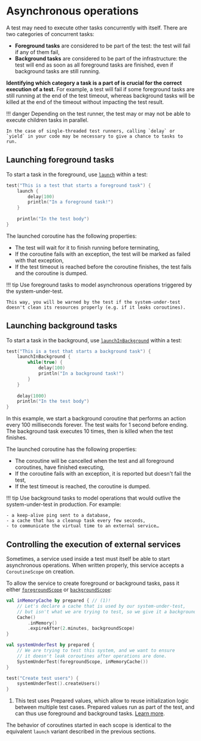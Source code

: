 # Asynchronous operations

A test may need to execute other tasks concurrently with itself. 
There are two categories of concurrent tasks:

- **Foreground tasks** are considered to be part of the test: the test will fail if any of them fail,
- **Background tasks** are considered to be part of the infrastructure: the test will end as soon as all foreground tasks are finished, even if background tasks are still running.

**Identifying which category a task is a part of is crucial for the correct execution of a test.**
For example, a test will fail if some foreground tasks are still running at the end of the test timeout, whereas background tasks will be killed at the end of the timeout without impacting the test result.

!!! danger
    Depending on the test runner, the test may or may not be able to execute children tasks in parallel.

    In the case of single-threaded test runners, calling `delay` or `yield` in your code may be necessary to give a chance to tasks to run.

## Launching foreground tasks

To start a task in the foreground, use [`launch`](https://prepared.opensavvy.dev/api-docs/suite/opensavvy.prepared.suite/launch.html) within a test:
```kotlin
test("This is a test that starts a foreground task") {
	launch {
		delay(100)
		println("In a foreground task!")
	}
	
	println("In the test body")
}
```

The launched coroutine has the following properties:

- The test will wait for it to finish running before terminating,
- If the coroutine fails with an exception, the test will be marked as failed with that exception,
- If the test timeout is reached before the coroutine finishes, the test fails and the coroutine is dumped.

!!! tip
    Use foreground tasks to model asynchronous operations triggered by the system-under-test.

    This way, you will be warned by the test if the system-under-test doesn't clean its resources properly (e.g. if it leaks coroutines). 

## Launching background tasks

To start a task in the background, use [`launchInBackground`](https://prepared.opensavvy.dev/api-docs/suite/opensavvy.prepared.suite/launch-in-background.html) within a test:
```kotlin
test("This is a test that starts a background task") {
	launchInBackground {
		while(true) {
			delay(100)
			println("In a background task!")
		}
	}
	
    delay(1000)
	println("In the test body")
}
```

In this example, we start a background coroutine that performs an action every 100 milliseconds forever.
The test waits for 1 second before ending. The background task executes 10 times, then is killed when the test finishes.

The launched coroutine has the following properties:

- The coroutine will be cancelled when the test and all foreground coroutines, have finished executing,
- If the coroutine fails with an exception, it is reported but doesn't fail the test,
- If the test timeout is reached, the coroutine is dumped.

!!! tip
    Use background tasks to model operations that would outlive the system-under-test in production. For example: 

    - a keep-alive ping sent to a database,
    - a cache that has a cleanup task every few seconds,
    - to communicate the virtual time to an external service…

## Controlling the execution of external services

Sometimes, a service used inside a test must itself be able to start asynchronous operations.
When written properly, this service accepts a `CoroutineScope` on creation.

To allow the service to create foreground or background tasks, pass it either [`foregroundScope`](https://prepared.opensavvy.dev/api-docs/suite/opensavvy.prepared.suite/foreground-scope.html) or [`backgroundScope`](https://prepared.opensavvy.dev/api-docs/suite/opensavvy.prepared.suite/background-scope.html):

```kotlin hl_lines="6 12"
val inMemoryCache by prepared { // (1)!
    // Let's declare a cache that is used by our system-under-test,
    // but isn't what we are trying to test, so we give it a background scope. 
    Cache()
        .inMemory()
        .expireAfter(2.minutes, backgroundScope)
}

val systemUnderTest by prepared {
    // We are trying to test this system, and we want to ensure
    // it doesn't leak coroutines after operations are done.
    SystemUnderTest(foregroundScope, inMemoryCache())
}

test("Create test users") {
    systemUnderTest().createUsers()
}
```

 1. This test uses Prepared values, which allow to reuse initialization logic between multiple test cases.
    Prepared values run as part of the test, and can thus use foreground and background tasks.
    [Learn more](prepared-values.md).

The behavior of coroutines started in each scope is identical to the equivalent `launch` variant described in the previous sections.

